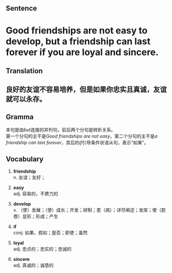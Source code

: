 ## Sentence

<h1>Good friendships are not easy to develop, but a friendship can last forever if you are loyal and sincere.</h1>

## Translation

<h2>良好的友谊不容易培养，但是如果你忠实且真诚，友谊就可以永存。</h2>

## Gramma     

本句是由*but*连接的并列句，前后两个分句是转折关系。    
第一个分句的主干是*Good friendships are not easy*。第二个分句的主干是*a friendship can last forever*，其后的*if*引导条件状语从句，表示“如果”。

## Vocabulary   

1. **friendship**     
n. 友谊；友好；      

2. **easy**      
adj. 容易的，不费力的      

3. **develop**      
v. （使）发展；（使）成长；开发；研制；患（病）；详尽阐述；发挥；使（胶卷）显形；形成；产生      

3. **if**     
conj. 如果，假如；是否；即使；虽然      

4. **loyal**       
adj. 忠贞的；忠实的；忠诚的       

5. **sincere**      
adj. 真诚的；诚恳的      


